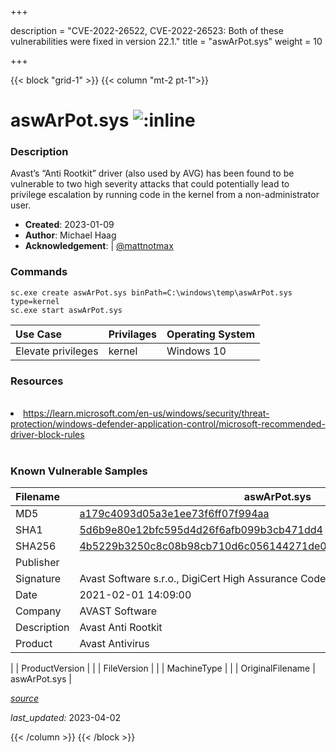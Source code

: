+++

description = "CVE-2022-26522, CVE-2022-26523: Both of these vulnerabilities were fixed in version 22.1."
title = "aswArPot.sys"
weight = 10

+++


{{< block "grid-1" >}}
{{< column "mt-2 pt-1">}}


# aswArPot.sys ![:inline](/images/twitter_verified.png) 


### Description

Avast’s “Anti Rootkit” driver (also used by AVG) has been found to be vulnerable to two high severity attacks that could potentially lead to privilege escalation by running code in the kernel from a non-administrator user.

- **Created**: 2023-01-09
- **Author**: Michael Haag
- **Acknowledgement**:  | [@mattnotmax](https://twitter.com/@mattnotmax)

### Commands

```
sc.exe create aswArPot.sys binPath=C:\windows\temp\aswArPot.sys type=kernel
sc.exe start aswArPot.sys
```

| Use Case | Privilages | Operating System | 
|:---- | ---- | ---- |
| Elevate privileges | kernel | Windows 10 |

### Resources
<br>
<li><a href=" https://learn.microsoft.com/en-us/windows/security/threat-protection/windows-defender-application-control/microsoft-recommended-driver-block-rules"> https://learn.microsoft.com/en-us/windows/security/threat-protection/windows-defender-application-control/microsoft-recommended-driver-block-rules</a></li>
<br>

### Known Vulnerable Samples

| Filename | aswArPot.sys |
|:---- | ---- | 
| MD5 | <a href="https://www.virustotal.com/gui/file/a179c4093d05a3e1ee73f6ff07f994aa">a179c4093d05a3e1ee73f6ff07f994aa</a> |
| SHA1 | <a href="https://www.virustotal.com/gui/file/5d6b9e80e12bfc595d4d26f6afb099b3cb471dd4">5d6b9e80e12bfc595d4d26f6afb099b3cb471dd4</a> |
| SHA256 | <a href="https://www.virustotal.com/gui/file/4b5229b3250c8c08b98cb710d6c056144271de099a57ae09f5d2097fc41bd4f1">4b5229b3250c8c08b98cb710d6c056144271de099a57ae09f5d2097fc41bd4f1</a> |
| Publisher |  |
| Signature | Avast Software s.r.o., DigiCert High Assurance Code Signing CA-1, DigiCert   |
| Date | 2021-02-01 14:09:00 |
| Company | AVAST Software |
| Description | Avast Anti Rootkit |
| Product | Avast Antivirus
 |
| ProductVersion |  |
| FileVersion |  |
| MachineType |  |
| OriginalFilename | aswArPot.sys |



[*source*](https://github.com/magicsword-io/LOLDrivers/tree/main/yaml/aswarpot.sys.yml)

*last_updated:* 2023-04-02








{{< /column >}}
{{< /block >}}
